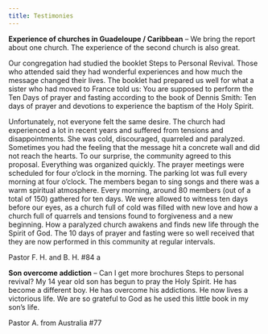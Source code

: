 ```yaml
---
title: Testimonies
---
```


**Experience of churches in Guadeloupe / Caribbean** – We bring the report about one church. The experience of the second church is also great.

Our congregation had studied the booklet Steps to Personal Revival. Those who attended said they had wonderful experiences and how much the message changed their lives. The booklet had prepared us well for what a sister who had moved to France told us: You are supposed to perform the Ten Days of prayer and fasting according to the book of Dennis Smith: Ten days of prayer and devotions to experience the baptism of the Holy Spirit.

Unfortunately, not everyone felt the same desire. The church had experienced a lot in recent years and suffered from tensions and disappointments. She was cold, discouraged, quarreled and paralyzed. Sometimes you had the feeling that the message hit a concrete wall and did not reach the hearts. To our surprise, the community agreed to this proposal. Everything was organized quickly. The prayer meetings were scheduled for four o’clock in the morning. The parking lot was full every morning at four o’clock. The members began to sing songs and there was a warm spiritual atmosphere. Every morning, around 80 members (out of a total of 150) gathered for ten days. We were allowed to witness ten days before our eyes, as a church full of cold was filled with new love and how a church full of quarrels and tensions found to forgiveness and a new beginning. How a paralyzed church awakens and finds new life through the Spirit of God. The 10 days of prayer and fasting were so well received that they are now performed in this community at regular intervals.

Pastor F. H. and B. H. #84 a

**Son overcome addiction** – Can I get more brochures Steps to personal revival? My 14 year old son has begun to pray the Holy Spirit. He has become a different boy. He has overcome his addictions. He now lives a victorious life. We are so grateful to God as he used this little book in my son’s life.

Pastor A. from Australia #77